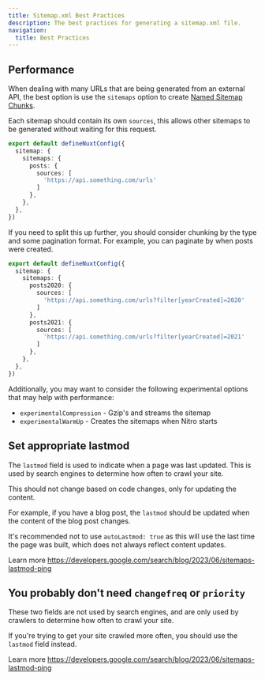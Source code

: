 ```yaml
---
title: Sitemap.xml Best Practices
description: The best practices for generating a sitemap.xml file.
navigation:
  title: Best Practices
---
```


## Performance

When dealing with many URLs that are being generated from an external API, the best option is use the `sitemaps`
option to create [Named Sitemap Chunks](/sitemap/guides/multi-sitemaps).

Each sitemap should contain its own `sources`, this allows other sitemaps to be generated without waiting for this request.

```ts
export default defineNuxtConfig({
  sitemap: {
    sitemaps: {
      posts: {
        sources: [
          'https://api.something.com/urls'
        ]
      },
    },
  },
})
```

If you need to split this up further, you should consider chunking by the type and some pagination format. For example,
you can paginate by when posts were created.


```ts
export default defineNuxtConfig({
  sitemap: {
    sitemaps: {
      posts2020: {
        sources: [
          'https://api.something.com/urls?filter[yearCreated]=2020'
        ]
      },
      posts2021: {
        sources: [
          'https://api.something.com/urls?filter[yearCreated]=2021'
        ]
      },
    },
  },
})
```

Additionally, you may want to consider the following experimental options that may help with performance:
- `experimentalCompression` - Gzip's and streams the sitemap
- `experimentalWarmUp` - Creates the sitemaps when Nitro starts

## Set appropriate lastmod

The `lastmod` field is used to indicate when a page was last updated. This is used by search engines to determine how often to crawl your site.

This should not change based on code changes, only for updating the content.

For example, if you have a blog post, the `lastmod` should be updated when the content of the blog post changes.

It's recommended not to use `autoLastmod: true` as this will use the last time the page was built, which does
not always reflect content updates.

Learn more https://developers.google.com/search/blog/2023/06/sitemaps-lastmod-ping

## You probably don't need `changefreq` or `priority`

These two fields are not used by search engines, and are only used by crawlers to determine how often to crawl your site.

If you're trying to get your site crawled more often, you should use the `lastmod` field instead.

Learn more https://developers.google.com/search/blog/2023/06/sitemaps-lastmod-ping
